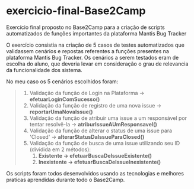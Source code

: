 # exercicio-final-Base2Camp
Exercício final proposto no Base2Camp para a criação de scripts automatizados de funções importantes da plataforma Mantis Bug Tracker

<p>O exercício consistia na criação de 5 casos de testes automatizados que validassem cenários e repostas referentes a funções presentes na plataforma Mantis Bug Tracker. Os cenários a serem testados eram de escolha do aluno, que deveria levar em consideração o grau de relevancia da funcionalidade dos sistema.</p>

<p>No meu caso os 5 cenários escolhidos foram:</p>

<blockquote>
  <ol>
    <li> Validação da função de Login na Plataforma -> <strong>efetuarLoginComSucesso()</strong></br></li>
    <li> Validação da função de registro de uma nova issue -> <strong>reportarUmaNovaIssue()</strong></br></li>
    <li> Validação da função de atribuir uma issue a um responsável por tentar resolvê-la -> <strong>atriburIssueAUmResponsavel()</strong></br><l/i>
    <li> Validação da função de alterar o status de uma issue para 'Closed' -> <strong>alterarStatusDaIssueParaClosed()</strong></br></li>
    <li> Validação da função de busca de uma issue utilizando seu ID (dividida em 2 métodos):
      <ol>
        <li><strong>Existente -> efetuarBuscaDeIssueExistente()</strong></br></li>
        <li><strong>Inexistente -> efetuarBuscaDeIssueInexistente()</strong></li>
      </ol>
    </li>
</ol>
</blockquote>
                                                                                       
<p>Os scripts foram todos desenvolvidos usando as tecnologias e melhores praticas aprendidas durante todo o Base2Camp.</p> 

